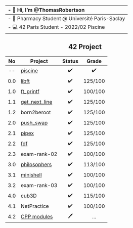 <div align="center">

| - 👋 Hi, I’m @ThomasRobertson |
| :---------------------------------------- |
| - 💊 Pharmacy Student @ Université Paris-Saclay |
| - 💻 42 Paris Student - 2022/02 Piscine |


## 42 Project

No | Project | Status | Grade
:---: | --- | :---: | :---:
-- | [piscine](../../../42-piscine) | ✔️ | ✔️
0.0 | [libft](../../../42-libft) | ✔️ | 125/100
1.0 | [ft_printf](../../../42-ft_printf) | ✔️ | 100/100
1.1 | [get_next_line](../../../42-get_next_line) | ✔️ | 125/100
1.2 | born2beroot | ✔️ | 125/100
2.0 | [push_swap](../../../42-push_swap) | ✔️ | 125/100
2.1 | [pipex](../../../42-pipex) | ✔️ | 125/100
2.2 | [fdf](../../../42-fdf) | ✔️ | 125/100
2.3 | exam-rank-02 | ✔️ | 100/100
3.0 | [philosophers](../../../42-philosophers) | ✔️ | 113/100
3.1 | [minishell](https://github.com/Wolran/minishell) | ✔️ | 100/100
3.2 | exam-rank-03 | ✔️ | 100/100
4.0 | cub3D | ✔️ | 115/100
4.1 | NetPractice | ✔️ | 100/100
4.2 | [CPP modules](../../../42-cpp-modules) | 🖊️ | ...
</div>
